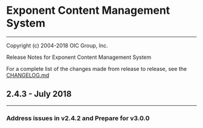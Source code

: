 # Exponent Content Management System

----------

Copyright (c) 2004-2018 OIC Group, Inc.

Release Notes for Exponent Content Management System

For a complete list of the changes made from release to release, see the [CHANGELOG.md](CHANGELOG.md)

## 2.4.3 - July 2018

----------

### Address issues in v2.4.2 and Prepare for v3.0.0